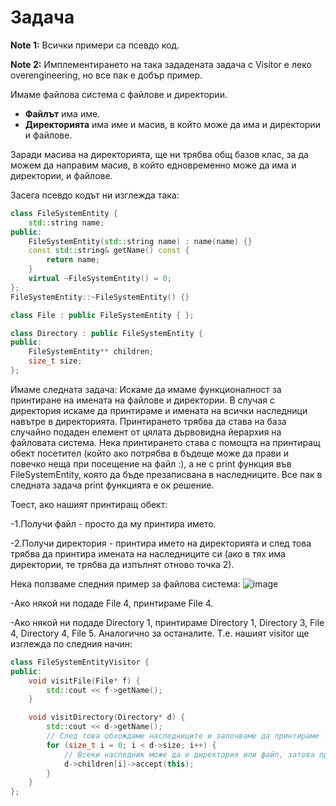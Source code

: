 # **Задача**

**Note 1:** Всички примери са псевдо код.

**Note 2:** Имплементирането на така зададената задача с Visitor е леко overengineering, но все пак е добър пример.

Имаме файлова система с файлове и директории.

- **Файлът** има име.
- **Директорията** има име и масив, в който може да има и директории и файлове.

Заради масива на директорията, ще ни трябва общ базов клас, за да можем да направим масив, в който едновременно може да има и директории, и файлове.

Засега псевдо кодът ни изглежда така:

```cpp
class FileSystemEntity {
	std::string name;
public:
	FileSystemEntity(std::string name) : name(name) {}
	const std::string& getName() const {
		return name;
	}
	virtual ~FileSystemEntity() = 0;
};
FileSystemEntity::~FileSystemEntity() {}

class File : public FileSystemEntity { };

class Directory : public FileSystemEntity {
public:
	FileSystemEntity** children;
	size_t size;
};
```
Имаме следната задача:
Искаме да имаме функционалност за принтиране на имената на файлове и директории. В случая с директория искаме да принтираме и имената на всички наследници навътре в директорията. Принтирането трябва да става на база случайно подаден елемент от цялата дървовидна йерархия на файловата система. Нека принтирането става с помощта на принтиращ обект посетител (който ако потрябва в бъдеще може да прави и повечко неща при посещение на файл :), а не с print функция във FileSystemEntity, която да бъде презаписвана в наследниците. Все пак в следната задача print функцията е ок решение.

Тоест, ако нашият принтиращ обект:

-1.Получи файл - просто да му принтира името.

-2.Получи директория - принтира името на директорията и след това трябва да принтира имената на наследниците си (ако в тях има директории, те трябва да изпълнят отново точка 2).

Нека ползваме следния пример за файлова система:
![image](https://github.com/user-attachments/assets/01899879-927d-4007-bee4-1a4888d9f712)

-Ако някой ни подаде File 4, принтираме File 4.

-Ако някой ни подаде Directory 1, принтираме Directory 1, Directory 3, File 4, Directory 4, File 5. Аналогично за останалите.
Т.е. нашият visitor ще изглежда по следния начин:

```cpp
class FileSystemEntityVisitor {
public:
	void visitFile(File* f) {
		std::cout << f->getName();
	}

	void visitDirectory(Directory* d) {
		std::cout << d->getName();
		// След това обхождаме наследниците и започваме да принтираме техните имена
		for (size_t i = 0; i < d->size; i++) {
			// Всеки наследник може да е директория или файл, затова предаваме посетителя на наследника
			d->children[i]->accept(this); 
		}
	}
};
